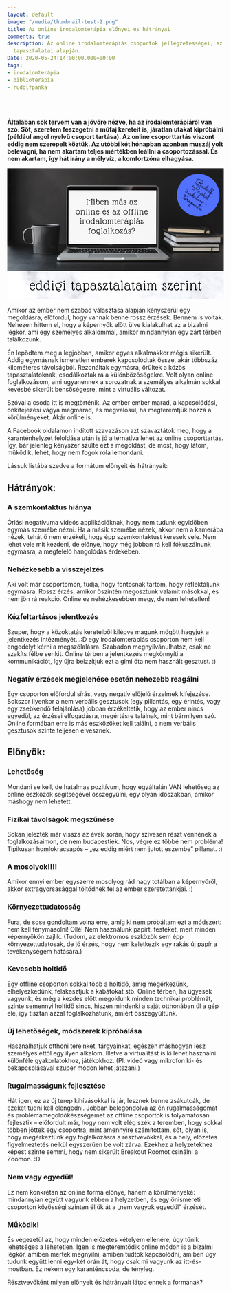 ```yaml
---
layout: default
image: "/media/thumbnail-test-2.png"
title: Az online irodalomterápia előnyei és hátrányai
comments: true
description: Az online irodalomterápiás csoportok jellegzetességei, az elmúlt hónapok
  tapasztalatai alapján.
Date: 2020-05-24T14:00:00.000+00:00
tags: 
- irodalomterápia
- biblioterápia
- rudolfpanka


---
```

**Általában sok tervem van a jövőre nézve, ha az irodalomterápiáról van szó. Sőt, szeretem feszegetni a műfaj kereteit is, járatlan utakat kipróbálni (például angol nyelvű csoport tartása). Az online csoporttartás viszont eddig nem szerepelt köztük. Az utóbbi két hónapban azonban muszáj volt belevágni, ha nem akartam teljes mértékben leállni a csoportozással. És nem akartam, így hát irány a mélyvíz, a komfortzóna elhagyása.**

![](/media/thumbnail-test-2.png)

Amikor az ember nem szabad választása alapján kényszerül egy megoldásra, előfordul, hogy vannak benne rossz érzések. Bennem is voltak. Nehezen hittem el, hogy a képernyők előtt ülve kialakulhat az a bizalmi légkör, ami egy személyes alkalommal, amikor mindannyian egy zárt térben találkozunk.

Én lepődtem meg a legjobban, amikor egyes alkalmakkor mégis sikerült. Addig egymásnak ismeretlen emberek kapcsolódtak össze, akár többszáz kilométeres távolságból. Rezonáltak egymásra, örültek a közös tapasztalatoknak, csodálkoztak rá a különbözőségekre. Volt olyan online foglalkozásom, ami ugyanennek a sorozatnak a személyes alkalmán sokkal kevésbé sikerült bensőségesre, mint a virtuális változat.

Szóval a csoda itt is megtörténik. Az ember ember marad, a kapcsolódási, önkifejezési vágya megmarad, és megvalósul, ha megteremtjük hozzá a körülményeket. Akár online is.

A Facebook oldalamon indított szavazáson azt szavaztátok meg, hogy a karanténhelyzet feloldása után is jó alternatíva lehet az online csoporttartás. Így, bár jelenleg kényszer szülte ezt a megoldást, de most, hogy látom, működik, lehet, hogy nem fogok róla lemondani.

Lássuk listába szedve a formátum előnyeit és hátrányait:

## Hátrányok:

### A szemkontaktus hiánya

Óriási negatívuma videós applikációknak, hogy nem tudunk egyidőben egymás szemébe nézni. Ha a másik szemébe nézek, akkor nem a kamerába nézek, tehát ő nem érzékeli, hogy épp szemkontaktust keresek vele. Nem lehet vele mit kezdeni, de előnye, hogy még jobban rá kell fókuszálnunk egymásra, a megfelelő hangolódás érdekében.

### Nehézkesebb a visszejelzés

Aki volt már csoportomon, tudja, hogy fontosnak tartom, hogy reflektáljunk egymásra. Rossz érzés, amikor őszintén megosztunk valamit másokkal, és nem jön rá reakció. Online ez nehézkesebben megy, de nem lehetetlen!

### Kézfeltartásos jelentkezés

Szuper, hogy a közoktatás kereteiből kilépve magunk mögött hagyjuk a jelentkezés intézményét...:D egy irodalomterápiás csoporton nem kell engedélyt kérni a megszólalásra. Szabadon megnyilvánulhatsz, csak ne szakíts félbe senkit. Online térben a jelentkezés megkönnyíti a kommunikációt, így újra beizzítjuk ezt a gimi óta nem használt gesztust. :)

### Negatív érzések megjelenése esetén nehezebb reagálni

Egy csoporton előfordul sírás, vagy negatív előjelú érzelmek kifejezése. Sokszor ilyenkor a nem verbális gesztusok (egy pillantás, egy érintés, vagy egy zsebkendő felajánlása) jobban érzékeltetik, hogy az ember nincs egyedül, az érzései elfogadásra, megértésre találnak, mint bármilyen szó. Online formában erre is más eszközöket kell találni, a nem verbális gesztusok szinte teljesen elvesznek.

## Előnyök:

### Lehetőség

Mondani se kell, de hatalmas pozitívum, hogy egyáltalán VAN lehetőség az online eszközök segítségével összegyűlni, egy olyan időszakban, amikor máshogy nem lehetett.

### Fizikai távolságok megszűnése

Sokan jelezték már vissza az évek során, hogy szívesen részt vennének a foglalkozásaimon, de nem budapestiek. Nos, végre ez többé nem probléma! Tipikusan homlokracsapós – „ez eddig miért nem jutott eszembe” pillanat. :)

### A mosolyok!!!!

Amikor ennyi ember egyszerre mosolyog rád nagy totálban a képernyőről, akkor extragyorsasággal töltődnek fel az ember szeretettankjai. :)

### Környezettudatosság

Fura, de sose gondoltam volna erre, amíg ki nem próbáltam ezt a módszert: nem kell fénymásolni! Ollé! Nem használunk papírt, festéket, mert minden képernyőkön zajlik. (Tudom, az elektromos eszközök sem épp környezettudatosak, de jó érzés, hogy nem keletkezik egy rakás új papír a tevékenységem hatására.)

### Kevesebb holtidő

Egy offline csoporton sokkal több a holtidő, amíg megérkezünk, elhelyezkedünk, felakasztjuk a kabátokat stb. Online térben, ha ügyesek vagyunk, és még a kezdés előtt megoldunk minden technikai problémát, szinte semennyi holtidő sincs, hiszen mindenki a saját otthonában ül a gép elé, így tisztán azzal foglalkozhatunk, amiért összegyűltünk.

### Új lehetőségek, módszerek kipróbálása

Használhatjuk otthoni tereinket, tárgyainkat, egészen máshogyan lesz személyes ettől egy ilyen alkalom. Illetve a virtualitást is ki lehet használni különféle gyakorlatokhoz, játékokhoz. (Pl. videó vagy mikrofon ki- és bekapcsolásával szuper módon lehet játszani.)

### Rugalmasságunk fejlesztése

Hát igen, ez az új terep kihívásokkal is jár, lesznek benne zsákutcák, de ezeket tudni kell elengedni. Jobban belegondolva az én rugalmasságomat és problémamegoldókészségemet az offline csoportok is folyamatosan fejlesztik – előfordult már, hogy nem volt elég szék a teremben, hogy sokkal többen jöttek egy csoportra, mint amennyire számítottam, sőt, olyan is, hogy megérkeztünk egy foglalkozásra a résztvevőkkel, és a hely, előzetes figyelmeztetés nélkül egyszerűen be volt zárva. Ezekhez a helyzetekhez képest szinte semmi, hogy nem sikerült Breakout Roomot csinálni a Zoomon. :D

### Nem vagy egyedül!

Ez nem konkrétan az online forma előnye, hanem a körülményeké: mindannyian együtt vagyunk ebben a helyzetben, és egy önismereti csoporton közösségi szinten éljük át a „nem vagyok egyedül” érzését.

### Működik!

És végezetül az, hogy minden előzetes kételyem ellenére, úgy tűnik lehetséges a lehetetlen. Igen is megteremtődik online módon is a bizalmi légkör, amiben mertek megnyílni, amiben tudtok kapcsolódni, amiben úgy tudunk együtt lenni egy-két órán át, hogy csak mi vagyunk az itt-és-mostban. Ez nekem egy karanténcsoda, de tényleg.

Résztvevőként milyen előnyeit és hátrányait látod ennek a formának?